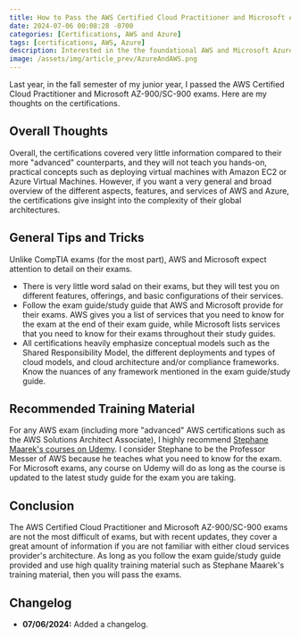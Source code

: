 ```yaml
---
title: How to Pass the AWS Certified Cloud Practitioner and Microsoft AZ-900/SC-900 Exams
date: 2024-07-06 00:08:28 -0700
categories: [Certifications, AWS and Azure]
tags: [certifications, AWS, Azure]
description: Interested in the the foundational AWS and Microsoft Azure certifications? Read this article to learn more about the AWS Certified Cloud Practitioner and Microsoft AZ-900/SC-900 exams.
image: /assets/img/article_prev/AzureAndAWS.png
---
```


Last year, in the fall semester of my junior year, I passed the AWS Certified Cloud Practitioner and Microsoft AZ-900/SC-900 exams. Here are my thoughts on the certifications.

## Overall Thoughts

Overall, the certifications covered very little information compared to their more "advanced" counterparts, and they will not teach you hands-on, practical concepts such as deploying virtual machines with Amazon EC2 or Azure Virtual Machines. However, if you want a very general and broad overview of the different aspects, features, and services of AWS and Azure, the certifications give insight into the complexity of their global architectures.

## General Tips and Tricks

Unlike CompTIA exams (for the most part), AWS and Microsoft expect attention to detail on their exams.
- There is very little word salad on their exams, but they will test you on different features, offerings, and basic configurations of their services.
- Follow the exam guide/study guide that AWS and Microsoft provide for their exams. AWS gives you a list of services that you need to know for the exam at the end of their exam guide, while Microsoft lists services that you need to know for their exams throughout their study guides.
- All certifications heavily emphasize conceptual models such as the Shared Responsibility Model, the different deployments and types of cloud models, and cloud architecture and/or compliance frameworks. Know the nuances of any framework mentioned in the exam guide/study guide.

## Recommended Training Material

For any AWS exam (including more "advanced" AWS certifications such as the AWS Solutions Architect Associate), I highly recommend [Stephane Maarek's courses on Udemy](https://www.udemy.com/user/stephane-maarek/). I consider Stephane to be the Professor Messer of AWS because he teaches what you need to know for the exam. For Microsoft exams, any course on Udemy will do as long as the course is updated to the latest study guide for the exam you are taking.

## Conclusion

The AWS Certified Cloud Practitioner and Microsoft AZ-900/SC-900 exams are not the most difficult of exams, but with recent updates, they cover a great amount of information if you are not familiar with either cloud services provider's architecture. As long as you follow the exam guide/study guide provided and use high quality training material such as Stephane Maarek's training material, then you will pass the exams.

## Changelog

- **07/06/2024:** Added a changelog.
